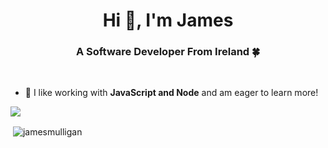 <h1 align="center">Hi 👋, I'm James</h1>
<h3 align="center">A Software Developer From Ireland 🍀</h3>

<br/>

- 🌱 I like working with **JavaScript and Node** and am eager to learn more!

<img src="https://github-profile-trophy.vercel.app/?username=jamesmulligan&theme=dracula&column=3&margin-w=15&margin-h=15 (https://github.com/ryo-ma/github-profile-trophy)">

<p>&nbsp;<img align="center" src="https://github-readme-stats.vercel.app/api?username=jamesmulligan&show_icons=true&count_private=true&theme=dark" alt="jamesmulligan" /></p>
